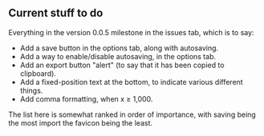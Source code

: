 <h2>Current stuff to do</h2>

Everything in the version 0.0.5 milestone in the issues tab, which is to say:
* Add a save button in the options tab, along with autosaving.
* Add a way to enable/disable autosaving, in the options tab.
* Add an export button "alert" (to say that it has been copied to clipboard).
* Add a fixed-position text at the bottom, to indicate various different things.
* Add comma formatting, when x ≥ 1,000.

The list here is somewhat ranked in order of importance, with saving being the most import the favicon being the least.
